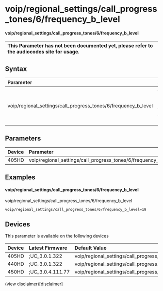 ﻿---
description: voip/regional_settings/call_progress_tones/6/frequency_b_level
search:
    keywords: ['voip','regional_settings','call_progress_tones','6','frequency_b_level']
---

# voip/regional_settings/call_progress_tones/6/frequency_b_level

#### voip/regional_settings/call_progress_tones/6/frequency_b_level


| This Parameter has not been documented yet, please refer to the audiocodes site for usage.  |
| :--- |

## Syntax
| Parameter | Syntax |
| :--- | :--- |
|voip/regional_settings/call_progress_tones/6/frequency_b_level | {% raw %} undefined {% endraw %} |

## Parameters
|Device|Parameter|value|Description|
|:---|:---|:---|:---|
| 405HD | voip/regional_settings/call_progress_tones/6/frequency_b_level |  |  |

## Examples
#### voip/regional_settings/call_progress_tones/6/frequency_b_level

voip/regional_settings/call_progress_tones/6/frequency_b_level

```
voip/regional_settings/call_progress_tones/6/frequency_b_level=19
```

## Devices
This parameter is available on the following devices

| Device | Latest Firmware | Default Value |
|:---|:---|:---|
| 405HD | ;UC_3.0.1.322 | voip/regional_settings/call_progress_tones/6/frequency_b_level=19 
| 440HD | ;UC_3.0.1.322 | voip/regional_settings/call_progress_tones/6/frequency_b_level=19 
| 450HD | ;UC_3.0.4.111.77 | voip/regional_settings/call_progress_tones/6/frequency_b_level=19 

(view disclaimer)[disclaimer]
